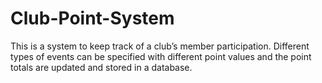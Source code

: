 # Club-Point-System

This is a system to keep track of a club’s member participation. Different types of events can be specified with different point values and the point totals are updated and stored in a database.

